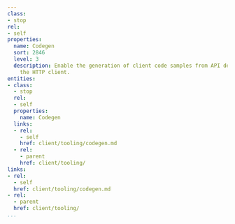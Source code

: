```yaml
---
class:
- stop
rel:
- self
properties:
  name: Codegen
  sort: 2846
  level: 3
  description: Enable the generation of client code samples from API definitions within
    the HTTP client.
entities:
- class:
  - stop
  rel:
  - self
  properties:
    name: Codegen
  links:
  - rel:
    - self
    href: client/tooling/codegen.md
  - rel:
    - parent
    href: client/tooling/
links:
- rel:
  - self
  href: client/tooling/codegen.md
- rel:
  - parent
  href: client/tooling/
...
```

